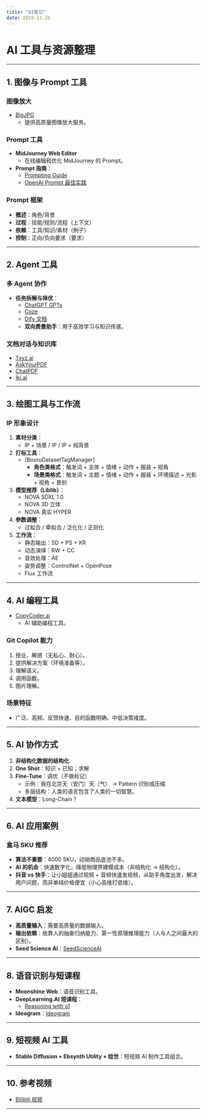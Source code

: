 ```yaml
---
title: "AI笔记"
date: 2019-11-25
---
```


# AI 工具与资源整理

---

## **1. 图像与 Prompt 工具**

### **图像放大**
- [BigJPG](https://bigjpg.com/)  
  - 提供高质量图像放大服务。

### **Prompt 工具**
- **MidJourney Web Editor**  
  - 在线编辑和优化 MidJourney 的 Prompt。
- **Prompt 指南**：
  - [Prompting Guide](https://www.promptingguide.ai/zh)  
  - [OpenAI Prompt 最佳实践](https://help.openai.com/en/articles/6654000-best-practices-for-prompt-engineering-with-the-openai-api)

### **Prompt 框架**
- **概述**：角色/背景  
- **过程**：技能/规则/流程（上下文）  
- **依赖**：工具/知识/素材（例子）  
- **控制**：正向/负向要求（要求）

---

## **2. Agent 工具**

### **多 Agent 协作**
- **任务拆解与择优**：
  - [ChatGPT GPTs](https://chatgpt.com/gpts)  
  - [Coze](https://www.coze.cn/sign?redirect=%2Fhome%3Fspm%3Data.21736010.0.0.5fe37536IoR9I8)  
  - [Dify 文档](https://docs.dify.ai/)  
  - **双向费曼助手**：用于高效学习与知识传递。

### **文档对话与知识库**
- [Txyz.ai](https://txyz.ai/)  
- [AskYourPDF](https://askyourpdf.com/)  
- [ChatPDF](https://chatpdf.com/)  
- [Iki.ai](https://iki.ai/)  

---

## **3. 绘图工具与工作流**

### **IP 形象设计**
1. **素材分类**：
   - IP + 场景 / IP / IP + 纯背景
2. **打标工具**：
   - [BooruDatasetTagManager]  
     - **角色类格式**：触发词 + 主体 + 情绪 + 动作 + 服装 + 视角  
     - **场景类格式**：触发词 + 主题 + 情绪 + 动作 + 服装 + 环境描述 + 光影 + 视角 + 景别
3. **模型推荐（Liblib）**：
   - NOVA SDXL 1.0  
   - NOVA 3D 立体  
   - NOVA 真实 HYPER
4. **参数调整**：
   - 过拟合 / 牵拟合 / 泛化化 / 正则化
5. **工作流**：
   - 静态输出：SD + PS + KR  
   - 动态演绎：RW + CC  
   - 音效处理：AE  
   - 姿势调整：ControlNet + OpenPose  
   - Flux 工作流

---

## **4. AI 编程工具**

- [CopyCoder.ai](https://copycoder.ai/)  
  - AI 辅助编程工具。

### **Git Copilot 能力**
1. 授业、解惑（无私心、耐心）。  
2. 提供解决方案（环境准备等）。  
3. 理解语义。  
4. 调用函数。  
5. 图片理解。

### **场景特征**
- 广泛、高频、反馈快速、目的函数明确、中低决策维度。

---

## **5. AI 协作方式**

1. **非结构化数据的结构化**  
2. **One Shot**：知识 + 已知；求解  
3. **Fine-Tune**：调优（不做标记）  
   - 示例：我在北京天（安门）天（气） -> Pattern 识别或压缩  
   - 多层结构：人类的语言包含了人类的一切智慧。  
4. **文本模型**：Long-Chain？

---

## **6. AI 应用案例**

### **盒马 SKU 推荐**
- **算法不重要**：4000 SKU，动销商品底池不多。  
- **AI 的机会**：快速数字化，降低物理界建模成本（非结构化 -> 结构化）。  
- **抖音 vs 快手**：让小姐姐通过视频 + 音频快速发视频，从助手角度出发，解决用户问题，而非单纯价格便宜（小心高维打低维）。

---

## **7. AIGC 启发**

- **高质量输入**：需要高质量的数据输入。  
- **输出依赖**：依靠人的抽象归纳能力、第一性原理推理能力（人与人之间最大的区别）。  
- **Seed Science AI**：[SeedScienceAI](https://www.seedscienceai.com/)

---

## **8. 语音识别与短课程**

- **Moonshine Web**：语音识别工具。  
- **DeepLearning.AI 短课程**：  
  - [Reasoning with o1](https://www.deeplearning.ai/short-courses/reasoning-with-o1/)  
- **Ideogram**：[Ideogram](https://ideogram.ai/)

---

## **9. 短视频 AI 工具**

- **Stable Diffusion + Ebsynth Utility + 绘世**：短视频 AI 制作工具组合。

---

## **10. 参考视频**

- [Bilibili 视频](https://www.bilibili.com/video/BV1Tc411L7UA/?spm_id_from=333.337.search-card.all.click)

---
